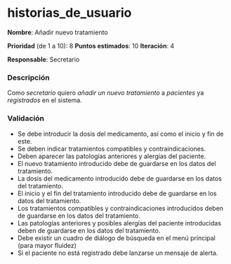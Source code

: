 # historias_de_usuario

**Nombre**: Añadir nuevo tratamiento

**Prioridad** (de 1 a 10): 8 
**Puntos estimados**: 10
**Iteración**: 4

**Responsable**: Secretario

### Descripción

Como *secretario* quiero *añadir un nuevo tratamiento* a *pacientes* ya *registrados* en el sistema.

### Validación

* Se debe introducir la dosis del medicamento, así como el inicio y fin de este.
* Se deben indicar tratamientos compatibles y contraindicaciones.
* Deben aparecer las patologías anteriores y alergías del paciente.
* El nuevo tratamiento introducido debe de guardarse en los datos del tratamiento.
* La dosis del medicamento introducido debe de guardarse en los datos del tratamiento.
* El inicio y el fin del tratamiento introducido debe de guardarse en los datos del tratamiento.
* Los tratamientos compatibles y contraindicaciones introducidos deben de guardarse en los datos del tratamiento.
* Las patologías anteriores y posibles alergías del paciente introducidas deben de guardarse en los datos del tratamiento.
* Debe existir un cuadro de diálogo de búsqueda en el menú principal (para mayor fluidez)
* Si el paciente no está registrado debe lanzarse un mensaje de alerta.
